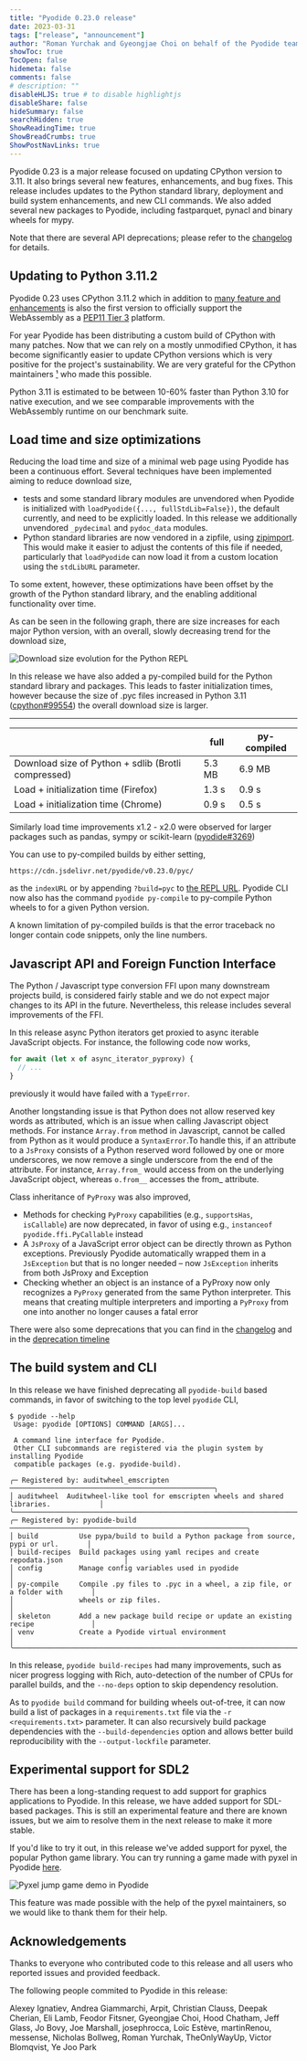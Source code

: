```yaml
---
title: "Pyodide 0.23.0 release"
date: 2023-03-31
tags: ["release", "announcement"]
author: "Roman Yurchak and Gyeongjae Choi on behalf of the Pyodide team"
showToc: true
TocOpen: false
hidemeta: false
comments: false
# description: ""
disableHLJS: true # to disable highlightjs
disableShare: false
hideSummary: false
searchHidden: true
ShowReadingTime: true
ShowBreadCrumbs: true
ShowPostNavLinks: true
---
```


Pyodide 0.23 is a major release focused on updating CPython version to 3.11. It
also brings several new features, enhancements, and bug fixes. This
release includes updates to the Python standard library, deployment and build
system enhancements, and new CLI commands. We also added several new packages
to Pyodide, including fastparquet, pynacl and binary wheels for mypy.

Note that there are several API deprecations; please refer to the
[changelog](https://pyodide.org/en/stable/project/changelog.html#version-0-23-0)
for details.

## Updating to Python 3.11.2

Pyodide 0.23 uses CPython 3.11.2 which in addition to [many feature and
enhancements](https://docs.python.org/3/whatsnew/3.11.html) is also the first
version to officially support the WebAssembly as a [PEP11 Tier
3](https://peps.python.org/pep-0011/#tier-3) platform.

For year Pyodide has been distributing a custom build of CPython with many patches.
Now that we can rely on a mostly unmodified CPython, it has become significantly easier
to update CPython versions which is very positive for the
project's sustainability. We are very grateful for the CPython maintainers
[¹](#Acknowledgements) who made this possible.

Python 3.11 is estimated to be between 10-60% faster than Python 3.10 for
native execution, and we see comparable improvements with the WebAssembly
runtime on our benchmark suite.

## Load time and size optimizations

Reducing the load time and size of a minimal web page using Pyodide has been a
continuous effort. Several techniques have been implemented aiming to reduce
download size,
 - tests and some standard library modules are unvendored when Pyodide is
   initialized with `loadPyodide({..., fullStdLib=False})`, the default
   currently, and need to be explicitly loaded. In this release we additionally
   unvendored `_pydecimal` and `pydoc_data` modules.
 - Python standard libraries are now vendored in a zipfile,
   using [zipimport](https://docs.python.org/3/library/zipimport.html).
   This would make it easier to adjust the contents of this file if needed,
   particularly that `loadPyodide` can now load it from a custom location
   using the `stdLibURL` parameter.

To some extent, however, these optimizations have been offset by the
growth of the Python standard library, and the enabling additional
functionality over time. 

As can be seen in the following graph, there are size increases for each major
Python version, with an overall, slowly decreasing trend for the download size,

<img src="download_size_evolution.webp" alt="Download size evolution for the Python REPL" />

In this release we have also added a py-compiled build for the Python standard
library and packages. This leads to faster initialization times, however
because the size of .pyc files increased in Python 3.11
([cpython#99554](https://github.com/python/cpython/issues/99554)) the overall
download size is larger.

--------------------------------------------
|        | full | py-compiled |
|--------|------|-------------|
| Download size of Python + sdlib (Brotli compressed) |  5.3 MB |      6.9 MB    | 
| Load + initialization time (Firefox) |  1.3 s |      0.9 s    |
| Load + initialization time (Chrome)  |  0.9 s |      0.5 s    |

Similarly load time improvements x1.2 - x2.0 were observed for larger packages
such as pandas, sympy or scikit-learn
([pyodide#3269](https://github.com/pyodide/pyodide/issues/3269))

You can use to py-compiled builds by either setting,
```
https://cdn.jsdelivr.net/pyodide/v0.23.0/pyc/
```
as the `indexURL` or by appending `?build=pyc` to [the REPL
URL](https://pyodide.org/en/stable/console.html?build=pyc). Pyodide CLI now
also has the command `pyodide py-compile` to py-compile Python wheels to for a
given Python version.

A known limitation of py-compiled builds is that the error traceback no longer
contain code snippets, only the line numbers.

## Javascript API and Foreign Function Interface

The Python / Javascript type conversion FFI upon many downstream projects
build, is considered fairly stable and we do not expect major changes to its
API in the future. Nevertheless, this release includes several improvements of the FFI.

In this release async Python iterators get proxied to async iterable JavaScript
objects. For instance, the following code now works,

```javascript
for await (let x of async_iterator_pyproxy) {
  // ...
}
```
previously it would have failed with a `TypeError`.

Another longstanding issue is that Python does not allow reserved key words as
attributed, which is an issue when calling Javascript object methods.  For
instance `Array.from` method in Javascript, cannot be called from Python as it
would produce a `SyntaxError`.To handle this, if an attribute to a `JsProxy`
consists of a Python reserved word followed by one or more underscores, we now
remove a single underscore from the end of the attribute. For instance,
`Array.from_` would access from on the underlying JavaScript object, whereas
`o.from__` accesses the from_ attribute.

Class inheritance of `PyProxy` was also improved,
 - Methods for checking `PyProxy` capabilities (e.g., `supportsHas`,
   `isCallable`) are now deprecated, in favor of using e.g., `instanceof
   pyodide.ffi.PyCallable` instead
 - A `JsProxy` of a JavaScript error object can be directly thrown as Python
   exceptions. Previously Pyodide automatically wrapped them in a `JsException`
   but that is no longer needed – now `JsException` inherits from both JsProxy
   and Exception
 - Checking whether an object is an instance of a PyProxy now only recognizes a
   `PyProxy` generated from the same Python interpreter. This means that creating
   multiple interpreters and importing a `PyProxy` from one into another no
   longer causes a fatal error

There were also some deprecations that you can find in the
[changelog](https://pyodide.org/en/stable/project/changelog.html) and in the
[deprecation
timeline](https://pyodide.org/en/stable/project/deprecation-timeline.html)



## The build system and CLI

In this release we have finished deprecating all `pyodide-build` based
commands, in favor of switching to the top level `pyodide` CLI,
```
$ pyodide --help
 Usage: pyodide [OPTIONS] COMMAND [ARGS]...                                                
                                                                                           
 A command line interface for Pyodide.                                                     
 Other CLI subcommands are registered via the plugin system by installing Pyodide          
 compatible packages (e.g. pyodide-build).                                                 
                                                                                           
╭─ Registered by: auditwheel_emscripten ──────────────────────────────────────────────────╮
│ auditwheel  Auditwheel-like tool for emscripten wheels and shared libraries.            │
╰─────────────────────────────────────────────────────────────────────────────────────────╯
╭─ Registered by: pyodide-build ──────────────────────────────────────────────────────────╮
│ build          Use pypa/build to build a Python package from source, pypi or url.       │
│ build-recipes  Build packages using yaml recipes and create repodata.json               │
│ config         Manage config variables used in pyodide                                  │
│ py-compile     Compile .py files to .pyc in a wheel, a zip file, or a folder with       │
│                wheels or zip files.                                                     │
│ skeleton       Add a new package build recipe or update an existing recipe              │
│ venv           Create a Pyodide virtual environment                                     │
╰─────────────────────────────────────────────────────────────────────────────────────────╯
```

In this release, `pyodide build-recipes` had many improvements, such as nicer
progress logging with Rich, auto-detection of the number of CPUs for parallel
builds, and the `--no-deps` option to skip dependency resolution.

As to `pyodide build` command for building wheels out-of-tree, it can now
build a list of packages in a `requirements.txt` file via the `-r
<requirements.txt>` parameter. It can also recursively build package
dependencies with the `--build-dependencies` option and allows better build
reproducibility with the `--output-lockfile` parameter.

## Experimental support for SDL2

There has been a long-standing request to add support for graphics applications to Pyodide.
In this release, we have added support for SDL-based packages.
This is still an experimental feature and there are known issues,
but we aim to resolve them in the next release to make it more stable.

If you'd like to try it out, in this release we've added support for pyxel,
the popular Python game library. You can try running a game made with pyxel in Pyodide
[here](https://ryanking13.github.io/pyodide-pyxel-test/).

<img src="pyxel-jumpgame.gif" alt="Pyxel jump game demo in Pyodide" />

This feature was made possible with the help of the pyxel maintainers,
so we would like to thank them for their help.

## Acknowledgements

Thanks to everyone who contributed code to this release and all users who
reported issues and provided feedback. 

The following people commited to Pyodide in this release:

Alexey Ignatiev, Andrea Giammarchi, Arpit, Christian Clauss, Deepak Cherian,
Eli Lamb, Feodor Fitsner, Gyeongjae Choi, Hood Chatham, Jeff Glass, Jo Bovy,
Joe Marshall, josephrocca, Loïc Estève, martinRenou, messense, Nicholas
Bollweg, Roman Yurchak, TheOnlyWayUp, Victor Blomqvist, Ye Joo Park
